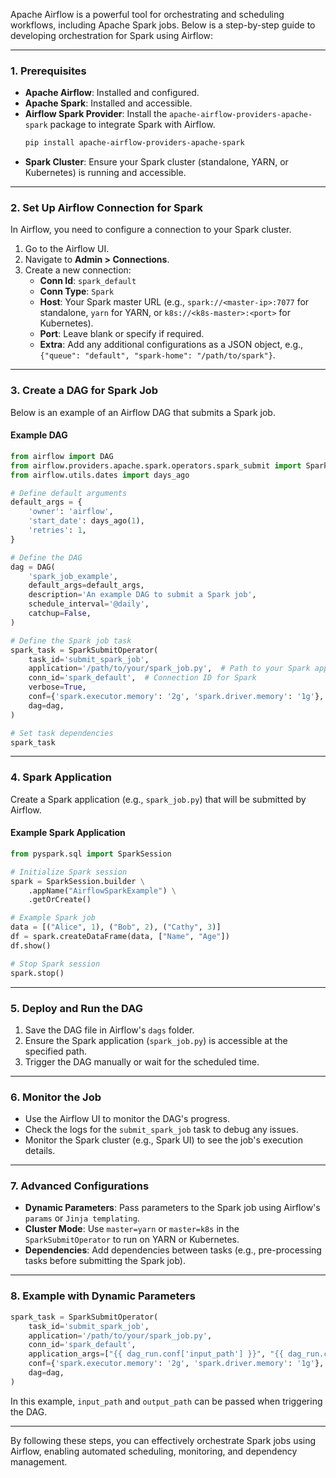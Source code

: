 Apache Airflow is a powerful tool for orchestrating and scheduling workflows, including Apache Spark jobs. Below is a step-by-step guide to developing orchestration for Spark using Airflow:

---

### **1. Prerequisites**
- **Apache Airflow**: Installed and configured.
- **Apache Spark**: Installed and accessible.
- **Airflow Spark Provider**: Install the `apache-airflow-providers-apache-spark` package to integrate Spark with Airflow.
  ```bash
  pip install apache-airflow-providers-apache-spark
  ```
- **Spark Cluster**: Ensure your Spark cluster (standalone, YARN, or Kubernetes) is running and accessible.

---

### **2. Set Up Airflow Connection for Spark**
In Airflow, you need to configure a connection to your Spark cluster.

1. Go to the Airflow UI.
2. Navigate to **Admin > Connections**.
3. Create a new connection:
   - **Conn Id**: `spark_default`
   - **Conn Type**: `Spark`
   - **Host**: Your Spark master URL (e.g., `spark://<master-ip>:7077` for standalone, `yarn` for YARN, or `k8s://<k8s-master>:<port>` for Kubernetes).
   - **Port**: Leave blank or specify if required.
   - **Extra**: Add any additional configurations as a JSON object, e.g., `{"queue": "default", "spark-home": "/path/to/spark"}`.

---

### **3. Create a DAG for Spark Job**
Below is an example of an Airflow DAG that submits a Spark job.

#### **Example DAG**
```python
from airflow import DAG
from airflow.providers.apache.spark.operators.spark_submit import SparkSubmitOperator
from airflow.utils.dates import days_ago

# Define default arguments
default_args = {
    'owner': 'airflow',
    'start_date': days_ago(1),
    'retries': 1,
}

# Define the DAG
dag = DAG(
    'spark_job_example',
    default_args=default_args,
    description='An example DAG to submit a Spark job',
    schedule_interval='@daily',
    catchup=False,
)

# Define the Spark job task
spark_task = SparkSubmitOperator(
    task_id='submit_spark_job',
    application='/path/to/your/spark_job.py',  # Path to your Spark application
    conn_id='spark_default',  # Connection ID for Spark
    verbose=True,
    conf={'spark.executor.memory': '2g', 'spark.driver.memory': '1g'},  # Spark configurations
    dag=dag,
)

# Set task dependencies
spark_task
```

---

### **4. Spark Application**
Create a Spark application (e.g., `spark_job.py`) that will be submitted by Airflow.

#### **Example Spark Application**
```python
from pyspark.sql import SparkSession

# Initialize Spark session
spark = SparkSession.builder \
    .appName("AirflowSparkExample") \
    .getOrCreate()

# Example Spark job
data = [("Alice", 1), ("Bob", 2), ("Cathy", 3)]
df = spark.createDataFrame(data, ["Name", "Age"])
df.show()

# Stop Spark session
spark.stop()
```

---

### **5. Deploy and Run the DAG**
1. Save the DAG file in Airflow's `dags` folder.
2. Ensure the Spark application (`spark_job.py`) is accessible at the specified path.
3. Trigger the DAG manually or wait for the scheduled time.

---

### **6. Monitor the Job**
- Use the Airflow UI to monitor the DAG's progress.
- Check the logs for the `submit_spark_job` task to debug any issues.
- Monitor the Spark cluster (e.g., Spark UI) to see the job's execution details.

---

### **7. Advanced Configurations**
- **Dynamic Parameters**: Pass parameters to the Spark job using Airflow's `params` or `Jinja templating`.
- **Cluster Mode**: Use `master=yarn` or `master=k8s` in the `SparkSubmitOperator` to run on YARN or Kubernetes.
- **Dependencies**: Add dependencies between tasks (e.g., pre-processing tasks before submitting the Spark job).

---

### **8. Example with Dynamic Parameters**
```python
spark_task = SparkSubmitOperator(
    task_id='submit_spark_job',
    application='/path/to/your/spark_job.py',
    conn_id='spark_default',
    application_args=["{{ dag_run.conf['input_path'] }}", "{{ dag_run.conf['output_path'] }}"],
    conf={'spark.executor.memory': '2g', 'spark.driver.memory': '1g'},
    dag=dag,
)
```

In this example, `input_path` and `output_path` can be passed when triggering the DAG.

---

By following these steps, you can effectively orchestrate Spark jobs using Airflow, enabling automated scheduling, monitoring, and dependency management.